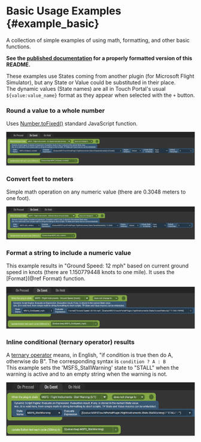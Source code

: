 # Basic Usage Examples {#example_basic}
A collection of simple examples of using math, formatting, and other basic functions.

<div class="hide-on-site">

**See the [published documentation](https://mpaperno.github.io/DSEP4TP/example_basic.html) for a properly formatted version of this README.**
</div>

These examples use States coming from another plugin (for Microsoft Flight Simulator), but any State or Value could be substituted in their place.<br />
The dynamic values (State names) are all in Touch Portal's usual `${value:value_name}` format as they appear when selected with the `+` button.

### Round a value to a whole number
Uses [Number.toFixed()](https://developer.mozilla.org/en-US/docs/Web/JavaScript/Reference/Global_Objects/Number/toFixed) standard JavaScript function.

<a href="ex_basic_round.png" target="image" title="Click for full version in new window."><img src="ex_basic_round.png" /></a>

### Convert feet to meters
Simple math operation on any numeric value (there are 0.3048 meters to one foot).

<a href="ex_basic_convert_value.png" target="image" title="Click for full version in new window."><img src="ex_basic_convert_value.png" /></a>

### Format a string to include a numeric value
This example results in "Ground Speed: 12 mph" based on current ground speed in knots (there are 1.150779448 knots to one mile). It uses the [Format](@ref Format) function.

<a href="ex_basic_format_number.png" target="image" title="Click for full version in new window."><img src="ex_basic_format_number.png" /></a>

### Inline conditional (ternary operator) results
A [ternary operator](https://developer.mozilla.org/en-US/docs/Web/JavaScript/Reference/Operators/Conditional_Operator) means,
in English, "if condition is true then do A, otherwise do B". The corresponding syntax is `condition ? A : B`<br />
This example sets the 'MSFS_StallWarning' state to "STALL" when the warning is active and to an empty string when the warning is not.

<a href="ex_basic_ternary_string.png" target="image" title="Click for full version in new window."><img src="ex_basic_ternary_string.png" /></a>
